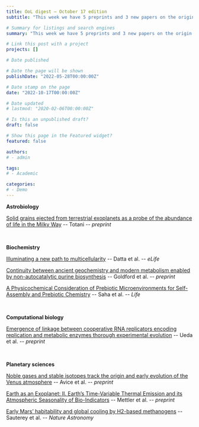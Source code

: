 ```yaml
---
title: OoL digest — October 17 edition
subtitle: "This week we have 5 preprints and 3 new papers on the origin of life. Enjoy!"

# Summary for listings and search engines
summary: "This week we have 5 preprints and 3 new papers on the origin of life. Enjoy!"

# Link this post with a project
projects: []

# Date published

# Date the page will be shown
publishDate: "2022-05-28T00:00:00Z"

# Date stamp on the page
date: "2022-10-17T00:00:00Z"

# Date updated
# lastmod: "2020-02-06T00:00:00Z"

# Is this an unpublished draft?
draft: false

# Show this page in the Featured widget?
featured: false

authors:
# - admin

tags:
# - Academic

categories:
# - Demo
---
```


**Astrobiology**

[Solid grains ejected from terrestrial exoplanets as a probe of the abundance of life in the Milky Way](https://doi.org/10.48550/arXiv.2210.07084) -- Totani -- *preprint*

<br>

**Biochemistry**

[Illuminating a new path to multicellularity](https://doi.org/10.7554/eLife.83296) -- Datta et al. -- *eLife*

[Continuity between ancient geochemistry and modern metabolism enabled by non-autocatalytic purine biosynthesis](https://doi.org/10.1101/2022.10.07.511356) -- Goldford et al. -- *preprint*

[A Physicochemical Consideration of Prebiotic Microenvironments for Self-Assembly and Prebiotic Chemistry](https://doi.org/10.3390/life12101595) -- Saha et al. -- *Life*

<br>

**Computational biology**

[Emergence of linkage between cooperative RNA replicators encoding replication and metabolic enzymes thorough experimental evolution](http://biorxiv.org/lookup/doi/10.1101/2022.10.11.511852) -- Ueda et al. -- *preprint*

<br>

**Planetary sciences**

[Noble gases and stable isotopes track the origin and early evolution of the Venus atmosphere](https://doi.org/10.48550/arXiv.2210.03176) -- Avice et al. -- *preprint*

[Earth as an Exoplanet: II. Earth’s Time-Variable Thermal Emission and its Atmospheric Seasonality of Bio-Indicators](http://arxiv.org/abs/2210.05414) -- Mettler et al. -- *preprint*

[Early Mars’ habitability and global cooling by H2-based methanogens](https://doi.org/10.1038/s41550-022-01786-w) -- Sauterey et al. -- *Nature Astronomy*


